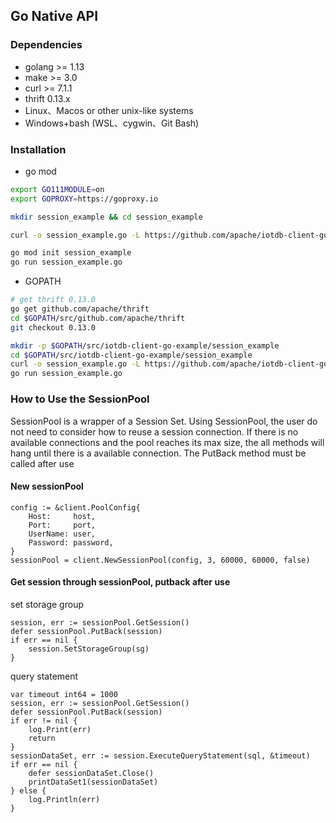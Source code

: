 <!--

    Licensed to the Apache Software Foundation (ASF) under one
    or more contributor license agreements.  See the NOTICE file
    distributed with this work for additional information
    regarding copyright ownership.  The ASF licenses this file
    to you under the Apache License, Version 2.0 (the
    "License"); you may not use this file except in compliance
    with the License.  You may obtain a copy of the License at
    
        http://www.apache.org/licenses/LICENSE-2.0
    
    Unless required by applicable law or agreed to in writing,
    software distributed under the License is distributed on an
    "AS IS" BASIS, WITHOUT WARRANTIES OR CONDITIONS OF ANY
    KIND, either express or implied.  See the License for the
    specific language governing permissions and limitations
    under the License.

-->

## Go Native API

### Dependencies

 * golang >= 1.13
 * make   >= 3.0
 * curl   >= 7.1.1
 * thrift 0.13.x
 * Linux、Macos or other unix-like systems
 * Windows+bash (WSL、cygwin、Git Bash)




### Installation

 * go mod

```sh
export GO111MODULE=on
export GOPROXY=https://goproxy.io

mkdir session_example && cd session_example

curl -o session_example.go -L https://github.com/apache/iotdb-client-go/raw/main/example/session_example.go

go mod init session_example
go run session_example.go
```

* GOPATH

```sh
# get thrift 0.13.0
go get github.com/apache/thrift
cd $GOPATH/src/github.com/apache/thrift
git checkout 0.13.0

mkdir -p $GOPATH/src/iotdb-client-go-example/session_example
cd $GOPATH/src/iotdb-client-go-example/session_example
curl -o session_example.go -L https://github.com/apache/iotdb-client-go/raw/main/example/session_example.go
go run session_example.go
```

### How to Use the SessionPool
SessionPool is a wrapper of a Session Set. Using SessionPool, the user do not need to consider how to reuse a session connection.
If there is no available connections and the pool reaches its max size, the all methods will hang until there is a available connection.
The PutBack method must be called after use

#### New sessionPool

```golang
config := &client.PoolConfig{
    Host:     host,
    Port:     port,
    UserName: user,
    Password: password,
}
sessionPool = client.NewSessionPool(config, 3, 60000, 60000, false)
```

#### Get session through sessionPool, putback after use

set storage group

```golang
session, err := sessionPool.GetSession()
defer sessionPool.PutBack(session)
if err == nil {
    session.SetStorageGroup(sg)
}
```

query statement

```golang
var timeout int64 = 1000
session, err := sessionPool.GetSession()
defer sessionPool.PutBack(session)
if err != nil {
    log.Print(err)
    return
}
sessionDataSet, err := session.ExecuteQueryStatement(sql, &timeout)
if err == nil {
    defer sessionDataSet.Close()
    printDataSet1(sessionDataSet)
} else {
    log.Println(err)
}
```
